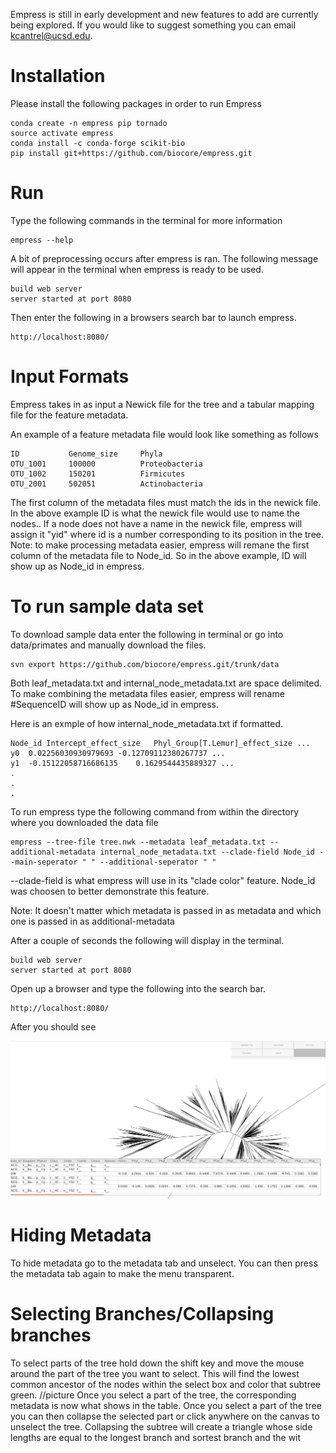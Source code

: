 Empress is still in early development and new features to add are currently being explored. If you would like to suggest
something you can email kcantrel@ucsd.edu.

# Installation
Please install the following packages in order to run Empress

```
conda create -n empress pip tornado
source activate empress
conda install -c conda-forge scikit-bio
pip install git+https://github.com/biocore/empress.git
```

# Run
Type the following commands in the terminal for more information

```
empress --help
```

A bit of preprocessing occurs after empress is ran. The following message will appear in the terminal when empress is ready
to be used. 

```
build web server
server started at port 8080
```

Then enter the following in a browsers search bar to launch empress.

```
http://localhost:8080/
```

# Input Formats
Empress takes in as input a Newick file for the tree and a tabular mapping file for the feature metadata.

An example of a feature metadata file would look like something as follows

```
ID           Genome_size     Phyla
OTU_1001     100000          Proteobacteria
OTU_1002     150201          Firmicutes
OTU_2001     502051          Actinobacteria
```
The first column of the metadata files must match the ids in the newick file. In the above example ID is what
the newick file would use to name the nodes..
If a node does not have a name in the newick file, empress will assign it "yid" where id is a number corresponding to its
position in the tree.
Note: to make processing metadata easier, empress will remane the first column of the metadata file to Node_id. So in the 
above example, ID will show up as Node_id in empress.

# To run sample data set
To download sample data enter the following in terminal or go into data/primates and manually download the files.

```
svn export https://github.com/biocore/empress.git/trunk/data
```

Both leaf_metadata.txt and internal_node_metadata.txt are space delimited. To make combining the metadata files easier,
empress will rename #SequenceID will show up as Node_id in empress.

Here is an exmple of how internal_node_metadata.txt if formatted.

```
Node_id Intercept_effect_size   Phyl_Group[T.Lemur]_effect_size ...
y0  0.02256030930979693 -0.12709112380267737 ...
y1  -0.15122058716686135    0.1629544435889327 ...
.
.
.
```

To run empress type the following command from within the directory where you downloaded the data file

```
empress --tree-file tree.nwk --metadata leaf_metadata.txt --additional-metadata internal_node_metadata.txt --clade-field Node_id --main-seperator " " --additional-seperator " "
```
--clade-field is what empress will use in its "clade color" feature. Node_id was choosen to better demonstrate this feature.

Note: It doesn't matter which metadata is passed in as metadata and which one is passed in as additional-metadata 

After a couple of seconds the following will display in the terminal.

```
build web server
server started at port 8080
```

Open up a browser and type the following into the search bar.

```
http://localhost:8080/
```
After you should see

![Alt text](images/greeting_screen.png?raw=true "Start Screen")

# Hiding Metadata
To hide metadata go to the metadata tab and unselect. You can then press the metadata tab again to make the menu transparent.

# Selecting Branches/Collapsing branches
To select parts of the tree hold down the shift key and move the mouse around the part of the tree you want to select. This will
find the lowest common ancestor of the nodes within the select box and color that subtree green.
//picture
Once you select a part of the tree, the corresponding metadata is now what shows in the table. Once you select a part of the tree you
can then collapse the selected part or click anywhere on the canvas to unselect the tree. Collapsing the subtree will create a
triangle whose side lengths are equal to the longest branch and sortest branch and the wit

